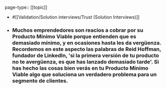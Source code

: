 page-type:: [[topic]]

- #[[Validation/Solution interviews/Trust (Solution Interviews)]]

- ### Muchos emprendedores son reacios a cobrar por su Producto Mínimo Viable porque entienden que es demasiado mínimo, y en ocasiones hasta les da vergüenza. Recordemos en este aspecto las palabras de Reid Hoffman, fundador de LinkedIn, 'si la primera versión de tu producto no te avergüenza, es que has lanzado demasiado tarde'. Si has hecho las cosas bien verás en tu Producto Mínimo Viable algo que soluciona un verdadero problema para un segmento de clientes.



